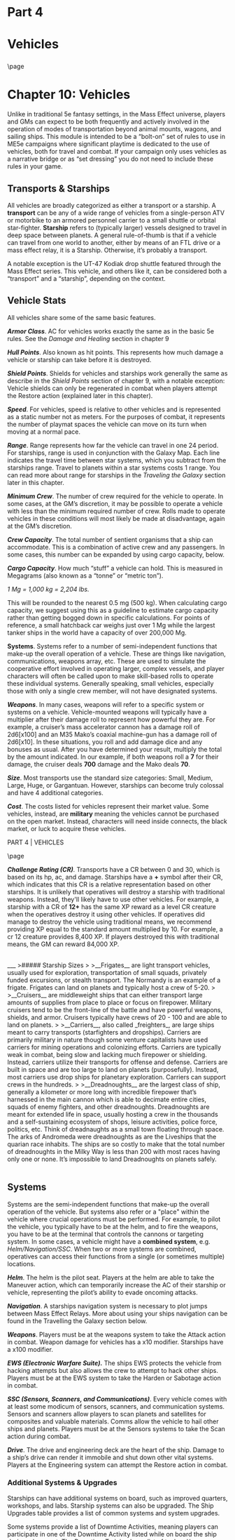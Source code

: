 <style>
  .phb#p1{ text-align:center; }
  .phb#p1:after{ display:none; }
</style>

<div style='margin-top:450px;'></div>

# Part 4
# Vehicles

<div style='margin-top:25px'></div>
\page

# Chapter 10: Vehicles
Unlike in traditional 5e fantasy settings, in the Mass Effect universe, players and GMs can expect to be both
frequently and actively involved in the operation of modes of transportation beyond animal mounts, wagons, and
sailing ships. This module is intended to be a “bolt-on” set of rules to use in ME5e campaigns where significant
playtime is dedicated to the use of vehicles, both for travel and combat. If your campaign only uses
vehicles as a narrative bridge or as “set dressing” you do not need to include these rules in your game.

## Transports & Starships
All vehicles are broadly categorized as either a transport or a starship. A __transport__ can be any of a wide range of
vehicles from a single-person ATV or motorbike to an armored personnel carrier to a small shuttle or orbital star-fighter.
__Starship__ refers to (typically larger) vessels designed to travel in deep space between planets. A general
rule-of-thumb is that if a vehicle can travel from one world to another, either by means of an FTL drive or a mass
effect relay, it is a Starship. Otherwise, it’s probably a transport.

<v-alert type="info" :value="true">
A notable exception is the UT-47 Kodiak drop shuttle featured through the Mass Effect series. This vehicle, and others
like it, can be considered both a “transport” and a “starship”, depending on the context.
</v-alert>

## Vehicle Stats
All vehicles share some of the same basic features.

___Armor Class___. AC for vehicles works exactly the same as in the basic 5e rules. See the _Damage and Healing_ section in chapter 9

___Hull Points___. Also known as hit points. This represents how much damage a vehicle or starship can take before it is destroyed.

___Shield Points___. Shields for vehicles and starships work generally the same as describe in the _Shield Points_ section
of chapter 9, with a notable exception: Vehicle shields can only be regenerated in combat when players attempt the
Restore action (explained later in this chapter).


___Speed___. For vehicles, speed is relative to other vehicles and is represented as a static number not as meters. For
the purposes of combat, it represents the number of playmat spaces the vehicle can move on its turn when moving
at a normal pace.

___Range___. Range represents how far the vehicle can travel in one 24 period. For starships, range is used in conjunction with the Galaxy Map. Each line indicates the travel time between star systems, which you subtract from the starships range.
Travel to planets within a star systems costs 1 range. You can read more about range for starships in the
_Traveling the Galaxy_ section later in this chapter.

___Minimum Crew___. The number of crew required for the vehicle to operate. In some cases, at the GM’s discretion, it may be possible to operate a vehicle with less than the minimum required number of crew. Rolls made to operate vehicles in these conditions will most likely be made at disadvantage, again at the GM’s discretion.

___Crew Capacity___. The total number of sentient organisms that a ship can accommodate. This is a combination of active crew and any passengers.
In some cases, this number can be expanded by using cargo capacity, below.

___Cargo Capacity___. How much “stuff” a vehicle can hold. This is measured in Megagrams (also known as a “tonne” or “metric ton”).

_1 Mg = 1,000 kg = 2,204 lbs._

This will be rounded to the nearest 0.5 mg (500 kg). When calculating cargo
capacity, we suggest using this as a guideline to estimate cargo capacity rather than getting bogged down in specific
calculations. For points of reference, a small hatchback car weighs just over 1 Mg while the largest tanker ships
in the world have a capacity of over 200,000 Mg.

__Systems__. Systems refer to a number of semi-independent functions that make-up the overall operation of a vehicle. These are
things like navigation, communications, weapons array, etc. These are used to simulate the cooperative effort involved
in operating larger, complex vessels, and player characters will often be called upon to make skill-based rolls to
operate these individual systems. Generally speaking, small vehicles, especially those with only a single crew member,
will not have designated systems.

___Weapons___. In many cases, weapons will refer to a specific system or systems on a vehicle. Vehicle-mounted weapons will
typically have a multiplier after their damage roll to represent how powerful they are. For example, a cruiser’s mass
accelerator cannon has a damage roll of 2d6[x100] and an M35 Mako’s coaxial machine-gun has a damage roll of 2d6[x10].
In these situations, you roll and add damage dice and any bonuses as usual. After you have determined your result,
multiply the total by the amount indicated. In our example, if both weapons roll a __7__ for their damage, the cruiser
deals __700__ damage and the Mako deals __70__.

___Size___. Most transports use the standard size categories: Small, Medium, Large, Huge, or Gargantuan. However,
starships can become truly colossal and have 4 additional categories.

___Cost___. The costs listed for vehicles represent their market value. Some vehicles, instead, are __military__ meaning the vehicles
cannot be purchased on the open market. Instead, characters will need inside connects, the black market, or luck
to acquire these vehicles.




<div class='pageNumber auto'></div>
<div class='footnote'>PART 4 | VEHICLES</div>

\page



__*Challenge Rating (CR)*__. Transports have a CR between 0 and 30, which is based on its hp, ac, and damage. Starships have a __+__ symbol after their CR, which indicates that this CR is a relative representation based on other starships. It is unlikely that operatives will destroy a starship with traditional weapons. Instead, they'll likely have to use other vehicles. For example, a starship with a CR of __12+__ has the same XP reward as a level CR creature when the operatives destroy it
using other vehicles. If operatives did manage to destroy the vehicle using traditional means, we recommend providing XP equal to the standard amount multiplied by 10. For example, a cr 12 creature provides 8,400 XP. If players destroyed this with traditional means, the GM can reward 84,000 XP.

<br>
___
>##### Starship Sizes
>
>__Frigates__ are light transport vehicles, usually used for exploration, transportation of small squads, privately
funded excursions, or stealth transport. The Normandy is an example of a frigate. Frigates can land on planets and
typically host a crew of 5-20.
>
>__Cruisers__ are middleweight ships that can either transport large amounts of supplies from place to place or focus on
firepower. Military cruisers tend to be the front-line of the battle and have powerful weapons, shields, and armor.
Cruisers typically have crews of 20 - 100 and are able to land on planets.
>
>__Carriers__, also called _freighters_,
are large ships meant to carry transports (starfighters and dropships). Carriers are primarily military
in nature though some venture capitalists have used carriers for mining operations and colonizing efforts. Carriers are
typically weak in combat, being slow and lacking much firepower or shielding. Instead, carriers utilize their transports
for offense and defense. Carriers are built in space and are too large to land on planets (purposefully). Instead, most
carriers use drop ships for planetary exploration. Carriers can support crews in the hundreds.
>
>__Dreadnoughts__ are the largest class of ship, generally a kilometer or more long with incredible firepower that’s
harnessed in the main cannon which is able to decimate entire cities, squads of enemy fighters, and other dreadnoughts. Dreadnoughts
are meant for extended life in space, usually hosting a crew in the thousands and a self-sustaining ecosystem of shops,
leisure activities, police force, politics, etc. Think of dreadnaughts as a small town floating through space. The arks
of Andromeda were dreadnoughts as are the Liveships that the quarian race inhabits. The ships are so costly to make
that the total number of dreadnoughts in the Milky Way is less than 200 with most races having only one or none. It’s
impossible to land Dreadnoughts on planets safely.

```
```

## Systems
Systems are the semi-independent functions that make-up the overall operation of the vehicle. But systems also refer
or a "place" within the vehicle where crucial operations must be performed. For example, to pilot the vehicle,
you typically have to be at the helm, and to fire the weapons, you have to be at the terminal that controls the cannons
or targeting system. In some cases, a vehicle might have a __combined system__, e.g. _Helm/Navigation/SSC_. When two
or more systems are combined, operatives can access their functions from a single (or sometimes multiple) locations.

___Helm___.
The helm is the pilot seat. Players at the helm are able to take the Maneuver action, which can temporarily increase the
AC of their starship or vehicle, representing the pilot’s ability to evade oncoming attacks.

___Navigation___.
A starships navigation system is necessary to plot jumps between Mass Effect Relays. More about using your ships
navigation can be found in the Travelling the Galaxy section below.

___Weapons___.
Players must be at the weapons system to take the Attack action in combat. Weapon damage for vehicles has a x10 modifier.
Starships have a x100 modifier.

___EWS (Electronic Warfare Suite).___
The ships EWS protects the vehicle from hacking attempts but also allows the crew to attempt to hack other ships.
Players must be at the EWS system to take the Harden or Sabotage action in combat.

___SSC (Sensors, Scanners, and Communications)___.
Every vehicle comes with at least some modicum of sensors, scanners, and communication systems. Sensors and scanners
allow players to scan planets and satellites for composites and valuable materials. Comms allow the vehicle to hail
other ships and planets. Players must be at the Sensors systems to take the Scan action during combat.

___Drive___.
The drive and engineering deck are the heart of the ship. Damage to a ship’s drive can render it immobile and shut down
other vital systems. Players at the Engineering system can attempt the Restore action in combat.

### Additional Systems & Upgrades
Starships can have additional systems on board, such as improved quarters, workshops, and labs. Starship systems
can also be upgraded. The Ship Upgrades table provides a list of common systems and system upgrades.

Some systems provide a list of Downtime Activities, meaning players can participate in one of the Downtime Activity
listed while on board the ship during a long rest. The Downtime Training has a list of tool and/or weapon proficiencies
that can be learned from participating in the _Downtime Activity_ section of chapter 8.

Adding a new system or installing an upgrade takes 8 hours of uninterrupted work. You can either pay a skilled
hireling for a days work or you can make the upgrades yourself.






<div class='pageNumber auto'></div>
<div class='footnote'>PART 4 | VEHICLES</div>

\page


<div class='classTable wide'>
##### Starship Upgrades
  <div style='width:109px'>Name</div>|<div style='width:70px'>System</div>|<div style='width:70px'>Cost</div>|<div style='width:113px'>Prerequisite</div>|Effect
:---|:---:|:---:|:---:|:---
Advanced Mineral Scanner|SSC|150,000|-|+5 to Intelligence (Investigation) checks when scanning a celestial body for minerals
Advanced Ship Scanner I|SSC|50,000|-|+1 bonus to Scan rolls
Advanced Ship Scanner II|SSC|50,000|Advanced Ship Scanner I|+2 bonus to Scan rolls
Advanced Ship Scanner III|SSC|50,000|Advanced Ship Scanner II|+3 bonus to Scan rolls
Advanced Ship Scanner IV|SSC|50,000|Advanced Ship Scanner III|+4 bonus to Scan rolls
Advanced Ship Scanner V|SSC|50,000|Advanced Ship Scanner IV|+5 bonus to Scan rolls
Advanced Targeting System I|Weapons|50,000|-|+1 bonus to weapon attack rolls
Advanced Targeting System II|Weapons|75,000|Advanced Targeting System I|+2 bonus to weapon attack rolls
Advanced Targeting System III|Weapons|100,000|Advanced Targeting System II|+3 bonus to weapon attack rolls
Advanced Targeting System IV|Weapons|125,000|Advanced Targeting System III|+4 bonus to weapon attack rolls
Advanced Targeting System V|Weapons|150,000|Advanced Targeting System IV|+5 bonus to weapon attack rolls
Armory|Special|350,000|-|Acts as a Weapon and Armor workbench for the purposes of installing equipment mods (weapons and armor).<br>__Downtime Activitites__. Crafting or Training in armorsmith’s workbench, tailor’s tools, tinker’s tools, pr weaponsmith’s workbench
Auxillary Power Cells I|Drive|500,000|-|+1 range and +1 bonus to Restore rolls
Auxillary Power Cells II|Drive|500,000|Auxillary Power Cells I|+2 range and +2 bonus to Restore rolls
Auxillary Power Cells III|Drive|500,000|Auxillary Power Cells II|+3 range and +3 bonus to Restore rolls
Auxillary Power Cells IV|Drive|500,000|Auxillary Power Cells III|+4 range and +4 bonus to Restore rolls
Auxillary Power Cells V|Drive|500,000|Auxillary Power Cells IV|+5 range and +5 bonus to Restore rolls
Crash Couches|Special|125,000|-|When you succeed on a Hard Maneuver, characters on board your ship have advantage on their Constitution saving throw.
Exonet Array|Special|150,000|-|Advantage on Investigation and History checks made while onboard.<br>__Downtime Activities__. Practice a Profession, Research, or Training in hacking tools
Experimental AI|-|1,000,000|-|Starts as a level 1 NPC with a proficiency bonus of +2. When you take the Defer action in starship combat, add the AI's proficiency bonus to the roll. After a starship encounter, divvy up experience among all players and the AI. The AI's level and proficeincy bonus increases at the same rate of a player character.
</div>  




<div class='pageNumber auto'></div>
<div class='footnote'>PART 4 | VEHICLES</div>

\page

<div class='classTable wide'>
##### Starship Upgrades
  <div style='width:115px'>Name</div>|<div style='width:70px'>System</div>|<div style='width:70px'>Cost</div>|<div style='width:120px'>Prerequisite</div>|Effect
:---|:---:|:---:|:---:|:---
Extended Fuel Cells|Special|150,000|-|Your fuel capacity is equal to your ship's range multiplied by 6.
GARDIAN|-|3,000,000|-|Once per round, the GARDIAN system targets up to 4 transports within range (~1 km), dealing 250 (1d4[x100]) radiant damage to each target. This can also be used as a reaction to a torpedo or missile attack, immediately nullifying the attack.
GEB Mobius Algorithm|EWS|75,000|-|+1 to Harden and Sabotage rolls.
Heavy Ship Armor I|-|300,000|-|+1 AC
Heavy Ship Armor II|-|350,000|Heavy Ship Armor I|+2 AC
Heavy Ship Armor III|-|425,000|Heavy Ship Armor II|+3 AC
Heavy Ship Armor IV|-|525,000|Heavy Ship Armor III|+4 AC
Heavy Ship Armor V|-|650,000|Heavy Ship Armor IV|+5 AC
Luxury Kitchen|Special|50,000|-|When you roll a d6 to determine how many crew become disgruntled, subtract 1 from the roll. <br>__Downtime Activity__ Training in brewer’s supplies, chemist’s supplies, or cook’s utensils
Medbay|Special|300,000|-|When onboard the ship, players that expend a hit die on a short rest gain the maximum possible hit points.<br>__Downtime Activities__. Practice a Profession or Training in medical kit
Multi-directional Thrusters I|Helm|200,000|-|+1 Speed and +1 bonus to Maneuver and Hard Maneuver Rolls
Multi-directional Thrusters II|Helm|40,000|Multi-directional Thrusters I|+2 Speed and +2 bonus to Maneuver and Hard Maneuver Rolls
Multi-directional Thrusters III|Helm|80,000|Multi-directional Thrusters II|+3 Speed and +3 bonus to Maneuver and Hard Maneuver Rolls
Multi-directional Thrusters IV|Helm|120,000|Multi-directional Thrusters III|+4 Speed and +4 bonus to Maneuver and Hard Maneuver Rolls
Multi-directional Thrusters V|Helm|200,000|Multi-directional Thrusters IV|+5 Speed and +5 bonus to Maneuver and Hard Maneuver Rolls
Multicore Shielding|-|175,000|-|+50 shields for each Milticore Shielding installed. Maximum 10.
Quantum Computing Processor|EWS|300,000|GEB Mobius Algorithm|For each Quantum Computing Processor installed, gain an additional +1 to Harden and Sabotage rolls. You can have up to 4 QCPs installed
Rec Room|Special|100,000|-|When you roll a d6 to determine how many crew become disgruntled, subtract 2 from the roll. <br>__Downtime Activity__. Training in disguise kit, gaming set, musical instrument, or painter’s supplies
Thanix Cannon|-|2,000,000|-|Recharge (4-6). 2600 (4d12[x100]) lightning damage
VR Training|Special|30,000|-|__Downtime Activity__. Training in any starship system, vehicles
Weapon Range|Special|75,000|-|__Downtime Activity__. Training in additional weapon proficiencies

</div>




<div class='pageNumber auto'></div>
<div class='footnote'>PART 4 | VEHICLES</div>

\page

### Maintaining Systems
Every system requires maintenance, and vehicle systems are no different. For larger vehicles, like starships,
your maintenance is generally performed by your __crew__. Every system requires at least 16 hours of maintenance per month.
Maintenance can be performed by a skilled hireling for 3000 credits over 2 long rests, or over time by a dedicated crew
member (as discussed below).

#### Replacing systems
If a system breaks and must be replaced, you lose any benefits that system provides until your replace it. Relacing a broken system costs 300,000 or the price of the system in the ship upgrades table, whichever is lower.

##### Months without Maintenance
<div style='width:60px'>Months</div> | Effect
:---:|:---|
1|Any checks made at the system are made at disadvantage and any downtime activities completed with the system take twice as long.
2|Roll a d20. On a 5 or less, the system breaks and cannot be used in any way. It must be replaced.
3|Roll a d20. On a 10 or less, the system breaks and cannot be used in any way. It must be replaced.
4|Roll a d20. On a 15 or less, the system breaks and cannot be used in any way. It must be replaced.
5|The system breaks and cannot be used in any way. It must be replaced.

## Crew

All starships require some amount of crew to remain functional and the more systems your ship has the more crew it will
need. The __minimum crew__ attribute of your ship indicates the number of people you need to operate and maintain the
ship. Every minimum crew member is linked to at least 1 starship system.

#### Roleplaying Crew
You can treat crew as NPCs or as an abstract number. Though we highly suggest the former. Crew do not require a stat
block; a name, description, and alignment are generally enough.

#### Operatives as Crew
Characters may instead choose to take the role of a crew member and perform the duties that a hired NPC would do. However,
to do this requires the character to spend their free time performing the duties that the crew member would have done.
The character must also be proficient in the system they want to maintain. Special systems (like the rec room or med-bay)
do not require a proficiency and __combined systems__ only require to be proficient in one of the systems that are combined.

An operative that chooses to take on the role of a crew member must spend at least 1 long rest per month maintaining the system.

```
```

### Paying Crew
Your crew expects to live a modest lifestyle. The owner(s) of the ship must pay each crew member 150 credits per day. At the
end of each month, multiply your required crew by 150 and again by 30. If you cannot pay the total amount, you either
pay none of it (at which point all members crew become disgruntled) or you pay all of it and roll a d6. The result is the
number of crew that become disgruntled.

### Disgruntled Crew
Disgruntled crew cause problems. They get in fights, slack off, leave for better jobs, and may even mutiny! When you
start a long rest on board your ship, if you have at least 1 disgruntled crew member, roll a d20, add the number of
disgruntled crew on board to the roll. Then consult the Disgruntled Crew table.

##### Disgruntled Crew
<div style='width:70px'>d20 + crew</div> | Effect
:---:|:---
1 - 5|Nothing happens.
6 - 8|A fight breaks out between two crew members. Another member of your crew becomes disgruntled.
9 - 11|One of your disgruntled crew quits the next time you’re at port.
12 - 13|A crew member starts an private email chain that infuriates the other crew. Two additional crew become disgruntled.
14 - 15|All of your disgruntled crew quit the next time you’re at port.
16 - 17|A crew member forgets to service their system. You must pay 3,000 credits before you can use it again. (If this is the Drive, you ship cannot move between systems)
18 - 19|A crew member sabotages their system. You must pay 20,000 credits before you can use it again. (If this is the Drive, you ship cannot move between systems)
20 +|The crew mutinies. They all become hostile and attack your party.

#### Extended Space Travel
Living on a starship for an extended period of time is difficult and can aggravate even the most experienced space
travelers. For every week you spend traveling the galaxy, you must spend one long rest at port. The port must be at a
settled world in a town or city.

Failure to spend a long rest at port can potentially cause your crew to become disgruntled. Every time you skip a day at
port, roll a d6. The result is the number of crew that become disgruntled.



<div class='pageNumber auto'></div>
<div class='footnote'>PART 4 | VEHICLES</div>

\page

#### Dealing with disgruntled crew
You reduce the number of disgruntled crew in the following ways:

- Fire the disgruntled crew member. You will need to find a replacement for that crew member's system. At the GM's
  discretion, this may also cause more crew to become disgruntled.
- Throw the crew member out an airlock. You will need to find a replacement for that crew member's system. In
  addition, roll a d6. The result is the number of additional crew that become disgruntled due to your actions. _Note:
  advisable when a majority of the crew is disgruntled. Best practices suggest throwing the entire crew out the airlock
  in these situations and hiring entirely new crew at a port_.
- Provide bonus pay equal to one week's salary (1,050 credits)
- Provide an extended stay at a port (2 long rests worth)

If your group has created NPCs for each of your crew, the GM might add new ways for the crew to become disgruntled. If
you ignore a distress signal, a good crew member might become disgruntled. Of if you hand over a large cache to the
authorities, a chaotic or evil crew member might become disgruntled. Additionally, the GM can adjudicate other creative
ways to make disgruntled crew contented again. Some may like music, some games and your characters can roleplay situations
that result in a pleased crew member.

## Starship Combat
Vehicle combat works similarly to standard creature combat. Each player rolls initiative as normal. Each enemy vehicle
also rolls initiative, with any NPCs on board those vehicles acting on the vehicles initiative count. Vehicles do not
add any bonus to their initiative rolls. You may use the vehicles’ speed to break ties between vehicle rolls.

### Starship Actions
The primary difference in starship combat is that operatives on board a starship have an additional list of actions
they can make on their turn. Most actions require the player to be stationed at the necessary __system__. When an
encounter begins, operatives may choose to “Report to battle stations” and place themselves at a specific system.


#### Attack - Weapon System
Make a ranged attack roll. Do not add your proficiency bonus unless you are proficient with Starship Systems (Weapons).

#### Targeted Attack - Weapon System
Name a system on a target vehicle and make a ranged attack roll. The target’s AC has a +5 bonus against this attack. On
a hit, roll damage and the system is __disabled__ and cannot be used until it is __repaired__. Any creature manning that
system takes damage equal to one half the damage roll.

#### Maneuver - Helm
Make a DC 15 Dexterity (Vehicle Handling) check.  On a success, your ship’s AC increases by an amount equal to half
its speed score until the start of your next turn.

```
```

#### Hard Maneuver - Helm
Make a DC 20 Dexterity (Vehicle Handling) check. On a success, your ship’s AC increases by an amount equal to twice its
speed score until the start of your next turn. Creatures on board your ship must make a Constitution saving throw to
endure to heavy g-forces imposed on the ship. On a failed save, a creature has disadvantage on its next action. Creatures
on board your ship cannot take the Move action until the start of your next turn.

#### Repair - Anywhere
Make a DC 15 Intelligence (Engineering) check. On a success, you patch some damage done to your ship, restoring
50 hit points.

#### Advanced Repair - Anywhere
Make a DC 20 Intelligence (Engineering) check. On a success, you manage to repair major damage, restoring 150 hit points.

#### System Repair - Disabled System
To take this action, you must be located at a system that is __disabled__. Make a DC 20 Intelligence (Engineering) check.
On a success, the system is repaired and can be used again.

#### Restore - Drive
Make a DC 15 Intelligence (Engineering) check. On a success, you’re able to reroute power to your shields, restoring 100
shield points.

#### Harden - EWS
Make a DC 10 Intelligence (Electronics) check. On a success, you harden the security of your EWS until the start of
your next turn. While hardened, any attempt to sabotage your ship will have disadvantage.

#### Sabotage - EWS
Choose a target from the table below and make an Intelligence (Electronics) check. The DC of this check and its effect
on a success is determined by the chosen target. You must choose your target before making your Intelligence check.

<div class="markdown-content">

Target | <div style='width:30px'>DC</div> | Effect
--- | :---: | ---
SSC | 10 | Target cannot take the Scan action until the start of your next turn.
Helm | 12 | Target has disadvantage on Maneuver and Hard Maneuver checks until the start of your next turn.
Shields | 15 | Reduce the targets shields by 1d4 (x50)
Navigation | 18 | The target ship cannot Flee.
Weapons | 20 | Target has disadvantage on Attack and Targeted attack rolls until the start of your next turn.

</div>

<br>

#### Scan - SSC
Make a DC 15 Intelligence (Investigation) check as your peruse the logs of incoming ship data. On a success, you may
ask one question about a target ship. The GM must answer this question honestly.




<div class='pageNumber auto'></div>
<div class='footnote'>PART 4 | VEHICLES</div>

\page

#### Flee - Navigation
Make a DC 14 Intelligence (Science) check to plot a course away from battle. On a success, you may enter FTL and flee
the battle. Combat immediately ends and you move to a system within your ship’s range.

#### Move - Anywhere
Use your Action to move to a different Starship System.

#### Help - Anywhere
Use your Action to Help a friendly creature use a Starship System. You must be located at the same system as the
creature. The creature gains advantage the next time it takes an action with the starship system.

#### Defer to VI - Anywhere
Use your Action to defer to the ship’s onboard VI. You may have it take any of the Starship System actions. When you do
so, roll a d20 to make the check or attack. You cannot add any modifiers or bonuses to the roll.


## Travel
The primary benefit of starships is their ability to travel around the galaxy. A galaxy map can be found on the next page which can be used in reference to these rules. For campaigns set in the Andromeda Galaxy, you can use the rules but will need to find your own map.

### The Milky Way
The Milky Way comprises a number of __Clusters__ (represented by the yellow, target icons <v-icon>filter_center_focus</v-icon> on the map).
Each Cluster is composed of __Systems__, and, in turn, each System contains a group of planetary objects (generally a
star and any number of planets and their moons, planetoids, asteroids, comets and other celestial bodies).

For example, Earth is a planet in the Sol System, which is the only system in the Local Cluster. Tuchanka (the homeworld 
of the Krogan) is part of the Aralakh System, which is one of 3 systems in the Krogan DMZ cluster.

> ##### Names of Celestial Bodies
You may wonder why the names aren’t more “alien”. Our best guess is that the names are either part 
of a human-centered database (in which names were provided to the entries by humans), or that the names have been 
translated into similar human-cultured counterparts. For example, the Athena Nebula is home of the Asari, a race of 
androgynous beings that associate themselves to a female gender. Thus the nebula’s name (in Asari) might be a cultural 
figure, turn-of-phase, or mystical entity that is best represented as Athena in human culture.

```
```
#### Space Transports
There four types of transports in the game: land, water, air, and space. To leave a planet or move between planets in a 
system requires a space transport. For simplicity's sake, travel within a system (from any celestial body to 
another) takes less than 24 hours. Using the Sol system as an example, a party could leave Earth and arrive at Io, 
Europa, Pluto, or Sol’s Mass Relay within 24 hours. The GM can adjust this time as they see fit. A rickety ship 
might move more slowly and require many stops at moons and planets along the way. A very fast ship might make the 
journey from Earth to Pluto within a few hours.

#### Leaving a planet
The time it takes to leave a planet varies widely based on how regulated space traffic is on that planet. On urban worlds
like Thessia or the Citadel, it can take as long as 2-4 hours to orbit and dock. On uninhabited worlds, your ship can 
land and leave as quickly as the pilot is capable. This can take as little as a few minutes. Finding a safe place to 
land might take a little longer.

#### Starships
To travel from system to system, or cluster to cluster, your party will need to use a starship. Every 
starship has a __range__ attribute which represents the number of system and cluster jumps it can make in a 24 
hour period. Traveling between systems in a cluster or jumping from one cluster to another takes 1 range.

Traveling between systems is the same as traveling between planets. You can move to any other system within a cluster
and it costs 1 range. A starship with 3 range that starts on Tuchanka can leave the planet an arrive in
Nith (another system in the Krogan DMZ cluster) within 24 hours. The same starship (with a range of 3) could also leave
Turchanka, fly to the Nith system, then to the Dranek system (also in the Krogan DMZ cluster), and back to the
Aralakh system within a 24 hour period. If the ship was making stops on planets in each system, it would likely take
longer as the ship enters and leaves orbit.

Traveling between clusters requires a __Mass Relay__. Mass Relays are mass transit devices scattered throughout the
Milky Way, forming an enormous network that allows interstellar travel. There is only one Mass Relay per cluster, located
in a single system which is marked with a * on the map. To travel from cluster to cluster, you must first travel to
the system that contains the mass effect relay. Then you can jump to another cluster.

Mass Relays are connected as a network, but travel between relays might require additional jumps. I.e., unlike travel
between planets and systems, you can only move between clusters following the lines on the map.





<div class='pageNumber auto'></div>
<div class='footnote'>PART 4 | VEHICLES</div>

\page


<div class='wide'>
  
  ## Galaxy Map
  
  <img 
  src='https://n7.world/images/galaxy_map.png' 
  style='width:690px' />
_[Mass Effect Galaxy Map by otvert](https://www.deviantart.com/otvert/art/Mass-Effect-Galaxy-Map-352898039)_
  
<br><br>
##### Example Travel
The party has been searching for a Prothean device in the Carbonaceous Asteroid (_Phoenix system, Argos Rho cluster_).
To collect their reward, they must return the device to a fence on the Citadel.

In this example, the party has requisitioned a starship with a range of 2. It takes 1 range to move from the
Phoenix system to the Hydra system which contains the Mass Relay for the Argos Rho cluster. Then it requires 2 Mass
Relay jumps (Argos Rho > Horse Head Nebula > Serpent Nebula), arriving in the Widow system where the Citadel is located.
For our group, this would take as little as 24 but no more than 48 hours to complete the journey.

</div>





<div class='pageNumber auto'></div>
<div class='footnote'>PART 4 | VEHICLES</div>

\page


## Variant Rules
In addition to the above rules, you can add the following variant rules into your campaign to increase the flavor from the Mass Effect video games.

### Variant: Navigation

As a GM, you can choose whether or not exploration & navigation are an essential component. If not, you can assume that
every ship has a full list of star maps and travel from cluster to cluster and system to system is as easy as punching
in coordinates.

However, if you'd like to provide more of a challenge, you can have your players use the Navigation starship system to
navigate the galaxy. With this rule, have your players make an Intelligence (Science) check before any planned travel,
representing the plotting of a course. The DC of this roll is either 12 (for known locations) or 18 (for unknown).
On a success, the characters arrive at the location as normal, but it takes twice as much time and fuel on a failure.
You can also impose other consequences such as pirates, disgruntled crew, or ship damage.

Whether or not the characters know of a location is dependent on __Star Maps__. You may choose to break up star maps
by Sectors (the large groupings of clusters) or by clusters.

### Variant: Mining & Probes
Ships can be equipped with Mining Probes. Each probe costs 100 credits and ships have a capacity based on its size:
10 for frigates, 20 for carriers, 50 for cruisers, and 100 for dreadnoughts. When orbiting a celestial body,
an operative can use the ship's SSC system to expend a Mining Probe and make a DC 15 Intelligence (Investigation) check. The
DC of this check is determined by how "rich" the planet is.

On a success, you can spend a long rest mining the area. Roll a die based on how rich the planet is, and gain that many
units of the element.

##### Elements

Rarity | Elements | Credits / Unit
:--- | :--- | :---:
Common | Aluminium, Beryllium, Copper, Graphite, Iron, Magnesium, Silicon | 100
Uncommon | Cadmium, Fluorite, Iridium, Lithium, Nickel, Uranium | 250
Rare | Palladium, Platinum, Titanium, Vanadium | 500
Very Rare | Element Zero | 1500

##### Mining Results

Richness | Result Dice
:--- |  :---:
Scarce | d4
Poor |  d6
Moderate | d8
Abundant | d10
Rich | d12

```
```
### Variant: Fuel
Fuel in Mass Effect 5e is an abstract concept. Most ships can mine and create fuel using on-board fabricators as it travels
the Galaxy. Fuel is represented by the __range__ of the ship (how far it can travel in 24 hours). If you would like to keep track
of fuel, the GM can use the following Variant: Fuel rules.

Your "tank" capacity is equal to your ship's range multiplied by 3. Each time you expend 1 range, you also expend 1 charge from your
tank. You can either spend a long rest on an asteroid or planet mining fuel or you can refuel at a spaceport. To mine
fuel use the Variant: Mining rules above. On a success, roll a d8 and regain that many charges.

Alternatively, you can pay to refuel at a spaceport. The average rate is 1,000 credits per charge in your tank, but this
might increase or decrease based on the port.

## Creating Vehicles

The vehicle list that follows provides examples for you to use in your campaign. However, it is
encouraged that you and/or your GM create vehicles of your. Use the following guidelines
when creating your vehicle.

### Create a concept
First, you'll want to create a concept for your vehicle. What is its main purpose (defense, offense, transport, smuggling, etc)?
What race(s) are associated with the vehicle? Is it unique or mass produced? What does it look like? What size is it?

If you're looking for inspiration, check out <a href="https://www.deviantart.com/euderion/gallery/40849119/MASS-EFFECT" target="_blank">Euderion's vehicle creations on DeviantArt</a>.

### Name
Next, you'll need a good name for your vehicle. Mass produced vehicles typically have some sort of manufacturing number
combined with a codename or nickname. If your vehicle is a unique creation, it might have a symbolic name.

### Vehicle Type
The vehicle type should be either __transport__ or __starship__. If you've selected transport, designate which
transport type it is: __land__, __sea__, __air__, or __space__. Some transports can have multiple types.

### Size
If you're creating a transport, choose the size from standard sizes: Medium, Large, Huge, Gargantuan. For starships,
choose one of Frigate, Cruiser, Carrier, or Dreadnought.

### Speed
A vehicles speed is somewhat abstract. Mechanically, it represents the number of playmat spaces it can move in one turn.
This assumes the vehicle is moving an average pace and slow enough to turn and maneuver. Speed should range from 1 to 15.





<div class='pageNumber auto'></div>
<div class='footnote'>PART 4 | VEHICLES</div>

\page


### Range
For transports, range is the number of kilometers the vehicle can travel within 24 hours. This calculation should also
take its battery or fuel capacity into account.

For starships, the range is calculated as ftlu (faster than light units). Essentially how many Mass Effect Relay jumps
or system to system travel it can complete in 24 hours.

### Cargo
How many tonnes can the ship carry? Try thinking about how many mid-size cars can fit into the vehicle or the vehicle tow,
this is its Cargo capacity.

### Cost
What is the market rate of the vehicle? It might be that the vehicle is military and not sold on the open market.

### AC
How durable is your vehicle's armor? Or how difficult is it to hit? ACs for vehicles generally range from 10 - 25.

### HP & SP
Use the following table to find the average hull points and shield points. You should adjust the average based on the
concept of your vehicle. Was it made for defense? Add more HP. Does it has a state-of-the-art drive, add more SP.

##### Vehicle Hit Points / Shield Points

Type | HP | SP
:--- | :---: | :---:
Transport | 150 | 50
Frigate | 1200 | 250
Cruiser | 2000 | 500
Carrier | 3500 | 750
Dreadnought | 6000 | 1500


### Systems
Next, you'll want to decide how many systems your vehicle has. You can either make combined systems (for smaller vehicles)
or have individual systems (for large starships). A system might be so advanced that it requires multiple crew member to
maintain.

### Crew
Each vehicle has a minimum and maximum crew.

#### Minimum
To find the minimum crew, add the number of crew needed for each of the systems.

#### Maximum
The maximum crew is generally based on the size of the vehicle

```
```
##### Maximum Vehicle Crew
Type | Max Crew
:--- | :---:
Medium | 1
Large | 2-3
Huge | 6-8
Gargantuan | 10-20
Frigate | 20-30
Cruiser | 30-100
Carrier | 100-1000
Dreadnought | 1000+

### Weapons

Decide what weapons are equipped on the vehicle. For transports, damage rolls are multiplied by 10 and by 100 for
starships. It's also ok for the vehicle to have no weapons.

### Challenge Rating

To calculate the CR, you'll need access to the Monster Statistics by Challenge Rating table in the Dungeon Master's
Guide, pg. 274.

#### Offensive CR
First, find the offensive CR by calculating the average of all the damaging attacks. If this is a starship, additionally
divide the average by 10. Then find the CR associated with that damage on the Monster Stats table.

#### Defensive CR
Next, find the defensive CR by adding the hull point and shield points together. If this is a starship, additionally,
divide the sum by 10. Then find the CR associated with that hit point value on the Monster Stats table. If the AC
is greater than the AC on the Monster Stats table, increase the defensive CR by 1 for every 2 points above the target AC.

#### Final CR
The final CR is the average of the offensive and defensive CR, rounded up. If this is for a starship, notate a __+__ symbol
beside the CR.

> ##### CR Calculation
>__Starship__, AC: 25, HP: 2500, SP: 600, Attack: 1100 & 900
>
>- __Offensive CR = ((1100 + 900) / 2) / 10 = 100__, corresponds with a CR of 16
>- __Defensive CR = (2500 + 600) / 10 = 310__, corresponds with a CR of 16. However, the target AC for CR 16 is only 18. So the final Defensive
CR becomes 19 (+3 because the AC is 25).
>
> __Final CR = (16 + 19) / 2 = 17.5 = 18+__




<div class='pageNumber auto'></div>
<div class='footnote'>PART 4 | VEHICLES</div>
